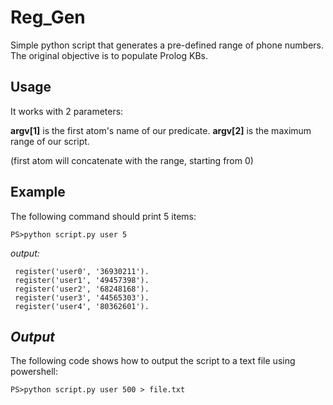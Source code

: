 
# Reg_Gen
Simple python script that generates a pre-defined range of phone numbers.
The original objective is to populate Prolog KBs. <br>

## **Usage**

It works with 2 parameters:

**argv[1]** is the first atom's name of our predicate.
**argv[2]** is the maximum range of our script.

(first atom will concatenate with the range, starting from 0)
## **Example**
The following command should print 5 items:

    PS>python script.py user 5

*output:*
   

     register('user0', '36930211').
     register('user1', '49457398').
     register('user2', '68248168').
     register('user3', '44565303').
     register('user4', '80362601').


## *Output*
The following code shows how to output the script to a text file using powershell:

    PS>python script.py user 500 > file.txt
